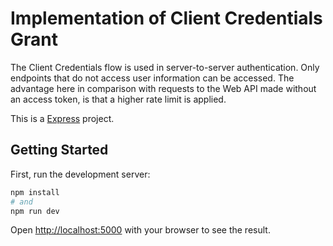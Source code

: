 # Implementation of Client Credentials Grant

The Client Credentials flow is used in server-to-server authentication. Only endpoints that do not access user information can be accessed. The advantage here in comparison with requests to the Web API made without an access token, is that a higher rate limit is applied.

This is a [Express](https://expressjs.com/) project.

## Getting Started

First, run the development server:

```bash
npm install
# and
npm run dev
```

Open [http://localhost:5000](http://localhost:5000) with your browser to see the result.